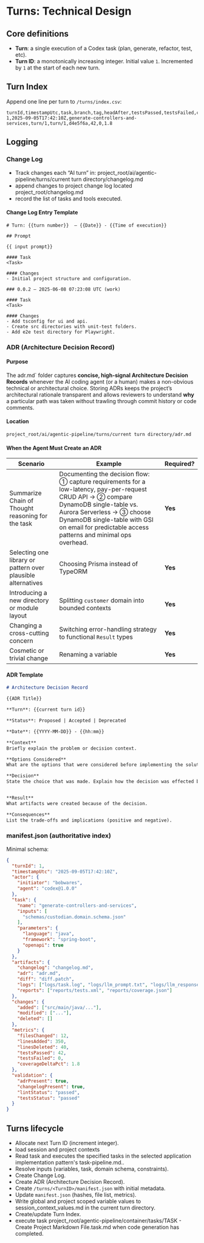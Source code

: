 # Turns: Technical Design

## Core definitions

* **Turn**: a single execution of a Codex task (plan, generate, refactor, test, etc).
* **Turn ID**: a monotonically increasing integer. Initial value `1`. Incremented by `1` at the start of each new turn.


    
## Turn Index

Append one line per turn to `/turns/index.csv`:

```
turnId,timestampUtc,task,branch,tag,headAfter,testsPassed,testsFailed,coverageDeltaPct
1,2025-09-05T17:42:10Z,generate-controllers-and-services,turn/1,turn/1,d4e5f6a,42,0,1.8
```

## Logging

### Change Log

- Track changes each “AI turn” in: project_root/ai/agentic-pipeline/turns/current turn directory/changelog.md
- append changes to project change log located project_root/changelog.md
- record the list of tasks and tools executed.

#### Change Log Entry Template

    # Turn: {{turn number}}  – {{Date}} - {{Time of execution}}
    
    ## Prompt

    {{ input prompt}}

    #### Task
    <Task>
    
    #### Changes
    - Initial project structure and configuration.
    
    ### 0.0.2 – 2025-06-08 07:23:08 UTC (work)
    
    #### Task
    <Task>
    
    #### Changes
    - Add tsconfig for ui and api.
    - Create src directories with unit-test folders.
    - Add e2e test directory for Playwright.


### ADR (Architecture Decision Record)

#### Purpose

The adr.md` folder captures **concise, high-signal Architecture Decision Records** whenever the
AI coding agent (or a human) makes a non-obvious technical or architectural choice.
Storing ADRs keeps the project’s architectural rationale transparent and allows reviewers to
understand **why** a particular path was taken without trawling through commit history or code
comments.

#### Location

    project_root/ai/agentic-pipeline/turns/current turn directory/adr.md


#### When the Agent Must Create an ADR

| Scenario                                                     | Example                                                                                                                                                                                                                                                                | Required? |
|--------------------------------------------------------------|------------------------------------------------------------------------------------------------------------------------------------------------------------------------------------------------------------------------------------------------------------------------|-----------|
| Summarize Chain of Thought reasoning for the task            | Documenting the decision flow: ① capture requirements for a low-latency, pay-per-request CRUD API → ② compare DynamoDB single-table vs. Aurora Serverless → ③ choose DynamoDB single-table with GSI on email for predictable access patterns and minimal ops overhead. | **Yes**   |
| Selecting one library or pattern over plausible alternatives | Choosing Prisma instead of TypeORM                                                                                                                                                                                                                                     | **Yes**   |
| Introducing a new directory or module layout                 | Splitting `customer` domain into bounded contexts                                                                                                                                                                                                                      | **Yes**   |
| Changing a cross-cutting concern                             | Switching error-handling strategy to functional `Result` types                                                                                                                                                                                                         | **Yes**   |
| Cosmetic or trivial change                                   | Renaming a variable                                                                                                                                                                                                                                                    | **Yes**   |


#### ADR Template

```markdown
# Architecture Decision Record

{{ADR Title}}

**Turn**: {{current turn id}}

**Status**: Proposed | Accepted | Deprecated

**Date**: {{YYYY-MM-DD}} - {{hh:mm}}

**Context**  
Briefly explain the problem or decision context.

**Options Considered**
What are the options that were considered before implementing the solution.

**Decision**  
State the choice that was made. Explain how the decision was effected by the application implementation pattern context.


**Result**
What artifacts were created because of the decision.

**Consequences**  
List the trade-offs and implications (positive and negative).  
```

### manifest.json (authoritative index)

Minimal schema:

```json
{
  "turnId": 1,
  "timestampUtc": "2025-09-05T17:42:10Z",
  "actor": {
    "initiator": "bobwares",
    "agent": "codex@1.0.0"
  },
  "task": {
    "name": "generate-controllers-and-services",
    "inputs": [
      "schemas/custodian.domain.schema.json"
    ],
    "parameters": {
      "language": "java",
      "framework": "spring-boot",
      "openapi": true
    }
  },
  "artifacts": {
    "changelog": "changelog.md",
    "adr": "adr.md",
    "diff": "diff.patch",
    "logs": ["logs/task.log", "logs/llm_prompt.txt", "logs/llm_response.txt"],
    "reports": ["reports/tests.xml", "reports/coverage.json"]
  },
  "changes": {
    "added": ["src/main/java/..."],
    "modified": ["..."],
    "deleted": []
  },
  "metrics": {
    "filesChanged": 12,
    "linesAdded": 350,
    "linesDeleted": 40,
    "testsPassed": 42,
    "testsFailed": 0,
    "coverageDeltaPct": 1.8
  },
  "validation": {
    "adrPresent": true,
    "changelogPresent": true,
    "lintStatus": "passed",
    "testsStatus": "passed"
  }
}
```


## Turns lifecycle

- Allocate next Turn ID (increment integer).
- load session and project contexts
- Read task and executes the specified tasks in the selected application implementation pattern's task-pipeline.md..
- Resolve inputs (variables, task, domain schema, constraints).
- Create Change Log.
- Create ADR (Architecture Decision Record).
- Create `/turns/<TurnID>/manifest.json` with initial metadata.
- Update `manifest.json` (hashes, file list, metrics).
- Write global and project scoped variable values to session_context_values.md in the current turn directory.
- Create/update Turn Index.
- execute task project_root/agentic-pipeline/container/tasks/TASK - Create Project Markdown File.task.md when code generation has completed.